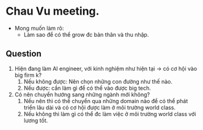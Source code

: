 
# Chau Vu meeting.
+ Mong muốn làm rõ:
  + Làm sao để có thể grow đc bản thân và thu nhập. 

## Question
1. Hiện đang làm AI engineer, với kinh nghiệm như hiện tại -> có cơ hội vào big firm k?
   1. Nếu không được: Nên chọn những con đường như thế nào.
   2. Nếu được: cần làm gì để có thể vào được big tech. 
2. Có nên chuyển hướng sang những ngành mới không? 
   1. Nếu nên thì có thể chuyển qua những domain nào để có thể phát triển lâu dài và có cơ hội được làm ở môi trường world class. 
   2. Nếu không thì làm gì có thể đc làm việc ở môi trường world class với lương tốt. 